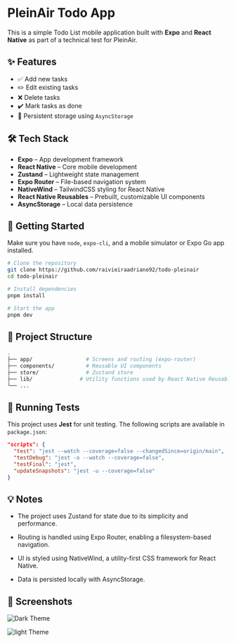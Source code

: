# PleinAir Todo App

This is a simple Todo List mobile application built with **Expo** and **React Native** as part of a technical test for PleinAir.

## ✨ Features

- ✅ Add new tasks
- ✏️ Edit existing tasks
- ❌ Delete tasks
- ✔️ Mark tasks as done
- 💾 Persistent storage using `AsyncStorage`

## 🛠️ Tech Stack

- **Expo** – App development framework
- **React Native** – Core mobile development
- **Zustand** – Lightweight state management
- **Expo Router** – File-based navigation system
- **NativeWind** – TailwindCSS styling for React Native
- **React Native Reusables** – Prebuilt, customizable UI components
- **AsyncStorage** – Local data persistence

## 🚀 Getting Started

Make sure you have `node`, `expo-cli`, and a mobile simulator or Expo Go app installed.

```bash
# Clone the repository
git clone https://github.com/raivieiraadriano92/todo-pleinair
cd todo-pleinair

# Install dependencies
pnpm install

# Start the app
pnpm dev
```

## 📂 Project Structure

```bash
.
├── app/                 # Screens and routing (expo-router)
├── components/          # Reusable UI components
├── store/               # Zustand store
├── lib/               # Utility functions used by React Native Reusables
└── ...

```

## 🧪 Running Tests

This project uses **Jest** for unit testing. The following scripts are available in `package.json`:

```json
"scripts": {
  "test": "jest --watch --coverage=false --changedSince=origin/main",
  "testDebug": "jest -o --watch --coverage=false",
  "testFinal": "jest",
  "updateSnapshots": "jest -u --coverage=false"
}
```

## 💡 Notes

- The project uses Zustand for state due to its simplicity and performance.

- Routing is handled using Expo Router, enabling a filesystem-based navigation.

- UI is styled using NativeWind, a utility-first CSS framework for React Native.

- Data is persisted locally with AsyncStorage.

## 📱 Screenshots

![Dark Theme](https://raw.githubusercontent.com/raivieiraadriano92/todo-pleinair/refs/heads/main/assets/images/Screenshot2.png)

![light Theme](https://raw.githubusercontent.com/raivieiraadriano92/todo-pleinair/refs/heads/main/assets/images/screenshot1.png)
